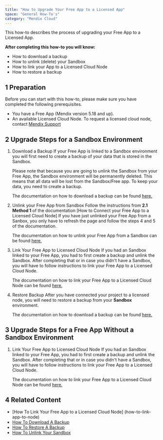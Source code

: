 ```yaml
---
title: "How to Upgrade Your Free App to a Licensed App"
space: "General How-To's"
category: "Mendix Cloud"
---
```


This how-to describes the process of upgrading your Free App to a Licensed App.

**After completing this how-to you will know:**

*   How to download a backup
*   How to unlink (delete) your Sandbox
*   How to link your App to a Licensed Cloud Node
*   How to restore a backup

## 1 Preparation
Before you can start with this how-to, please make sure you have completed the following prerequisites.

*   You have a Free App (Mendix version 5.18 and up).
*   An available Licensed Cloud Node. To request a licensed cloud node, contact [Mendix Support](www.support.mendix.com)

## 2 Upgrade Steps for a Sandbox Environment

1.  Download a Backup
    If your Free App is linked to a Sandbox environment you will first need to create a backup of your data that is stored in the Sandbox.

    Please note that because you are going to unlink the Sandbox from your Free App, the Sandbox environment will be permanently deleted. This means that all data will be lost from the Sandbox/Free app. To keep your data, you need to create a backup.

    The documentation on how to download a backup can be found [here.](how-to-download-a-backup)

2. Unlink your Free App from Sandbox
    Follow the instructions from **2.1 Method 1** of the documentation [How to Connect your Free App to a Licensed Cloud Node]
    If you have just unlinked your Free App from a Sanbox, you only have to refresh the page and follow the steps 4 and 5 of the documentation.

    The documentation on how to unlink your Free App from a Sandbox can be found [here.](how-to-unlink-your-sandbox)

3. Link Your Free App to Licensed Cloud Node
    If you had an Sandbox linked to your Free App, you had to first create a backup and unlink the Sandbox. After completing that or in case you didn't have a Sandbox, you will have to follow instructions to link your Free App to a Licensed Cloud Node.

    The documentation on how to link your Free App to a Licensed Cloud Node can be found [here.](how-to-link-app-to-node)

4. Restore Backup
    After you have connected your project to a licensed node, you will need to restore a backup from your **Sandbox** environment.

    The documentation on how to download a backup can be found [here.](how-to-restore-a-backup)

## 3 Upgrade Steps for a Free App Without a Sandbox Environment

1. Link Your Free App to Licensed Cloud Node
    If you had an Sandbox linked to your Free App, you had to first create a backup and unlink the Sandbox. After completing that or in case you didn't have a Sandbox, you will have to follow instructions to link your Free App to a Licensed Cloud Node.

    The documentation on how to link your Free App to a Licensed Cloud Node can be found [here.](how-to-link-app-to-node)

## 4 Related Content
*   [How To Link Your Free App to a Licensed Cloud Node] (how-to-link-app-to-node)
*   [How To Download A Backup](how-to-download-a-backup)
*   [How To Restore A Backup](how-to-restore-a-backup)
*   [How To Unlink Your Sandbox](how-to-unlink-your-sandbox)